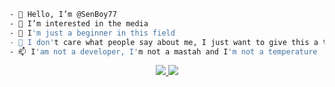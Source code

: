 ```bash
- 👋 Hello, I’m @SenBoy77
- 👀 I’m interested in the media
- 🌱 I'm just a beginner in this field
- 💞️ I don't care what people say about me, I just want to give this a try
- 📫 I'am not a developer, I'm not a mastah and I'm not a temperature
```

<p align="center">
<a href="https://instagram.com/sen77_boy"><img src="https://img.shields.io/badge/INSTAGRAM-E4405F?style=for-the-badge&logo=instagram&logoColor=white"/> 
<a href="https://wa.me/6281264116045"><img src="https://img.shields.io/badge/WhatsApp-25D366?style=for-the-badge&logo=whatsapp&logoColor=white" />
</p>


<!---
I LOVE YOU GUYS
--->
